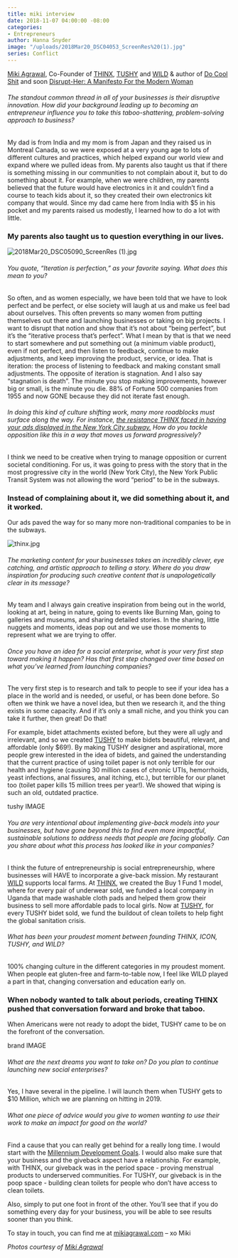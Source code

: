 ```yaml
---
title: miki interview
date: 2018-11-07 04:00:00 -08:00
categories:
- Entrepreneurs
author: Hanna Snyder
image: "/uploads/2018Mar20_DSC04053_ScreenRes%20(1).jpg"
series: Conflict
---
```


[Miki Agrawal](https://www.mikiagrawal.com/), Co-Founder of [THINX](https://www.shethinx.com/), [TUSHY](https://hellotushy.com/?utm_expid=.qUBTCqfDQ06WDHKSiEv3lA.0&utm_referrer=) and [WILD](http://www.eatdrinkwild.com/) & author of [Do Cool Shit](https://www.amazon.com/Do-Cool-Sh-Business-Happily/dp/0062366858/ref=sr_1_1?ie=UTF8&qid=1540848166&sr=8-1&keywords=do+cool+shit+book) and soon [Disrupt-Her: A Manifesto For the Modern Woman](https://www.amazon.com/Disrupt-Her-Manifesto-Modern-Miki-Agrawal/dp/1401955568/ref=sr_1_fkmr0_1?ie=UTF8&qid=1540848181&sr=8-1-fkmr0&keywords=disrupt-her+book) 

###### The standout common thread in all of your businesses is their disruptive innovation. How did your background leading up to becoming an entrepreneur influence you to take this taboo-shattering, problem-solving approach to business?

My dad is from India and my mom is from Japan and they raised us in Montreal Canada, so we were exposed at a very young age to lots of different cultures and practices, which helped expand our world view and expand where we pulled ideas from. My parents also taught us that if there is something missing in our communities to not complain about it, but to do something about it. For example, when we were children, my parents believed that the future would have electronics in it and couldn’t find a course to teach kids about it, so they created their own electronics kit company that would. Since my dad came here from India with $5 in his pocket and my parents raised us modestly, I learned how to do a lot with little. 

### My parents also taught us to question everything in our lives. 

![2018Mar20_DSC05090_ScreenRes (1).jpg](/uploads/2018Mar20_DSC05090_ScreenRes%20(1).jpg)

###### You quote, “Iteration is perfection,” as your favorite saying. What does this mean to you?

So often, and as women especially, we have been told that we have to look perfect and be perfect, or else society will laugh at us and make us feel bad about ourselves. This often prevents so many women from putting themselves out there and launching businesses or taking on big projects. I want to disrupt that notion and show that it’s not about “being perfect”, but it’s the “iterative process that’s perfect”. What I mean by that is that we need to start somewhere and put something out (a minimum viable product), even if not perfect, and then listen to feedback, continue to make adjustments, and keep improving the product, service, or idea. That is iteration: the process of listening to feedback and making constant small adjustments. The opposite of iteration is stagnation. And I also say “stagnation is death”. The minute you stop making improvements, however big or small, is the minute you die. 88% of Fortune 500 companies from 1955 and now GONE because they did not iterate fast enough. 

###### In doing this kind of culture shifting work, many more roadblocks must surface along the way. For instance, [the resistance THINX faced in having your ads displayed in the New York City subway.](https://www.bustle.com/articles/122564-thinx-underwear-ads-on-nyc-subway-are-up-but-the-company-has-another-big-announcement) How do you tackle opposition like this in a way that moves us forward progressively?

I think we need to be creative when trying to manage opposition or current societal conditioning. For us, it was going to press with the story that in the most progressive city in the world (New York City), the New York Public Transit System was not allowing the word “period” to be in the subways. 

### Instead of complaining about it, we did something about it, and it worked. 

Our ads paved the way for so many more non-traditional companies to be in the subways. 

![thinx.jpg](/uploads/thinx.jpg)

###### The marketing content for your businesses takes an incredibly clever, eye catching, and artistic approach to telling a story. Where do you draw inspiration for producing such creative content that is unapologetically clear in its message?

My team and I always gain creative inspiration from being out in the world, looking at art, being in nature, going to events like Burning Man, going to galleries and museums, and sharing detailed stories. In the sharing, little nuggets and moments, ideas pop out and we use those moments to represent what we are trying to offer. 

###### Once you have an idea for a social enterprise, what is your very first step toward making it happen? Has that first step changed over time based on what you’ve learned from launching companies?

The very first step is to research and talk to people to see if your idea has a place in the world and is needed, or useful, or has been done before. So often we think we have a novel idea, but then we research it, and the thing exists in some capacity. And if it’s only a small niche, and you think you can take it further, then great! Do that! 

For example, bidet attachments existed before, but they were all ugly and irrelevant, and so we created [TUSHY](https://hellotushy.com/) to make bidets beautiful, relevant, and affordable (only $69!). By making TUSHY designer and aspirational, more people grew interested in the idea of bidets, and gained the understanding that the current practice of using toilet paper is not only terrible for our health and hygiene (causing 30 million cases of chronic UTIs, hemorrhoids, yeast infections, anal fissures, anal itching, etc.), but terrible for our planet too (toilet paper kills 15 million trees per year!). We showed that wiping is such an old, outdated practice. 

tushy IMAGE

###### You are very intentional about implementing give-back models into your businesses, but have gone beyond this to find even more impactful, sustainable solutions to address needs that people are facing globally. Can you share about what this process has looked like in your companies?

I think the future of entrepreneurship is social entrepreneurship, where businesses will HAVE to incorporate a give-back mission. My restaurant [WILD](http://www.eatdrinkwild.com/) supports local farms. At [THINX](https://www.shethinx.com/), we created the Buy 1 Fund 1 model, where for every pair of underwear sold, we funded a local company in Uganda that made washable cloth pads and helped them grow their business to sell more affordable pads to local girls. Now at [TUSHY](https://hellotushy.com/), for every TUSHY bidet sold, we fund the buildout of clean toilets to help fight the global sanitation crisis. 

###### What has been your proudest moment between founding THINX, ICON, TUSHY, and WILD? 

100% changing culture in the different categories in my proudest moment. When people eat gluten-free and farm-to-table now, I feel like WILD played a part in that, changing conversation and education early on. 

### When nobody wanted to talk about periods, creating THINX pushed that conversation forward and broke that taboo. 

When Americans were not ready to adopt the bidet, TUSHY came to be on the forefront of the conversation. 

brand IMAGE

###### What are the next dreams you want to take on? Do you plan to continue launching new social enterprises?

Yes, I have several in the pipeline. I will launch them when TUSHY gets to $10 Million, which we are planning on hitting in 2019. 

###### What one piece of advice would you give to women wanting to use their work to make an impact for good on the world? 

Find a cause that you can really get behind for a really long time. I would start with the [Millennium Development Goals](http://www.un.org/millenniumgoals/). I would also make sure that your business and the giveback aspect have a relationship. For example, with THINX, our giveback was in the period space -  proving menstrual products to underserved communities. For TUSHY, our giveback is in the poop space - building clean toilets for people who don’t have access to clean toilets. 

Also, simply to put one foot in front of the other. You’ll see that if you do something every day for your business, you will be able to see results sooner than you think. 

To stay in touch, you can find me at [mikiagrawal.com](https://www.mikiagrawal.com/) – xo Miki 

_Photos courtesy of [Miki Agrawal](https://www.mikiagrawal.com/)_